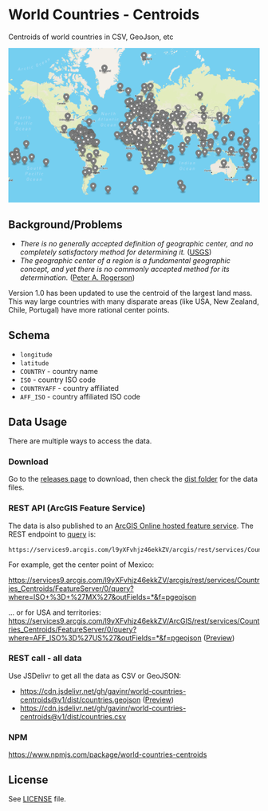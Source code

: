 # World Countries - Centroids

Centroids of world countries in CSV, GeoJson, etc

<p align="center">
  <a href="https://gavinr.github.io/geojson-viewer/?url=https://cdn.jsdelivr.net/gh/gavinr/world-countries-centroids@v1/dist/countries.geojson"><img src="https://github.com/gavinr/world-countries-centroids/blob/master/countries.png?raw=true" alt="Map of the country centroids" /></a>
</p>


## Background/Problems

- _There is no generally accepted definition of geographic center, and no completely satisfactory method for determining it._ ([USGS](https://pubs.er.usgs.gov/publication/70039437))
- _The geographic center of a region is a fundamental geographic concept, and yet there is no commonly accepted method for its determination._ ([Peter A. Rogerson](https://www.tandfonline.com/doi/full/10.1080/00330124.2015.1062707))

Version 1.0 has been updated to use the centroid of the largest land mass. This way large countries with many disparate areas (like USA, New Zealand, Chile, Portugal) have more rational center points.

## Schema

- `longitude`
- `latitude`
- `COUNTRY` - country name
- `ISO` - country ISO code
- `COUNTRYAFF` - country affiliated
- `AFF_ISO` - country affiliated ISO code

## Data Usage

There are multiple ways to access the data.

### Download

Go to the [releases page](https://github.com/gavinr/world-countries-centroids/releases) to download, then check the [dist folder](https://github.com/gavinr/world-countries-centroids/tree/master/dist) for the data files.

### REST API (ArcGIS Feature Service)

The data is also published to an [ArcGIS Online hosted feature service](https://arcgis.com/home/item.html?id=782028ffbbfc47799f80e738f81c568d). The REST endpoint to [query](https://developers.arcgis.com/rest/services-reference/enterprise/query-feature-service-layer-.htm) is:

```
https://services9.arcgis.com/l9yXFvhjz46ekkZV/arcgis/rest/services/Countries_Centroids/FeatureServer/0/query
```

For example, get the center point of Mexico:

<https://services9.arcgis.com/l9yXFvhjz46ekkZV/arcgis/rest/services/Countries_Centroids/FeatureServer/0/query?where=ISO+%3D+%27MX%27&outFields=*&f=pgeojson>

... or for USA and territories: <https://services9.arcgis.com/l9yXFvhjz46ekkZV/ArcGIS/rest/services/Countries_Centroids/FeatureServer/0/query?where=AFF_ISO%3D%27US%27&outFields=*&f=pgeojson> ([Preview](https://gavinr.github.io/geojson-viewer/?url=https://services9.arcgis.com/l9yXFvhjz46ekkZV/ArcGIS/rest/services/Countries_Centroids/FeatureServer/0/query?where=AFF_ISO%3D%27US%27&outFields=*&f=pgeojson))

### REST call - all data

Use JSDelivr to get all the data as CSV or GeoJSON:

- <https://cdn.jsdelivr.net/gh/gavinr/world-countries-centroids@v1/dist/countries.geojson> ([Preview](https://gavinr.github.io/geojson-viewer/?url=https://cdn.jsdelivr.net/gh/gavinr/world-countries-centroids@v1/dist/countries.geojson))
- <https://cdn.jsdelivr.net/gh/gavinr/world-countries-centroids@v1/dist/countries.csv>

### NPM

<https://www.npmjs.com/package/world-countries-centroids>

## License

See [LICENSE](LICENSE) file.
